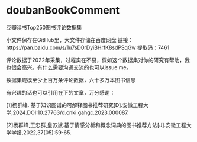 # doubanBookComment
豆瓣读书Top250图书评论数据集

小文件保存在GitHub里，大文件存储在百度网盘
链接：https://pan.baidu.com/s/1u7sD0rDyiBHrfK8sdPSqGw 
提取码：7461

评论数据于2022年采集，过程实在不易，假如这个数据集对你的研究有帮助，我也很会高兴。有什么需要沟通交流的也可以issue me。

数据集规模至少上百万条评论数据，六十多万本图书信息

有兴趣的话也可以引用在下的文章，万分感谢：

[1]杨群峰. 基于知识图谱的可解释图书推荐研究[D].安徽工程大学,2024.DOI:10.27763/d.cnki.gahgc.2023.000087.

[2]杨群峰,王忠群,皇苏斌.基于情感分析和概念词典的图书推荐方法[J].安徽工程大学学报,2022,37(05):59-65.
